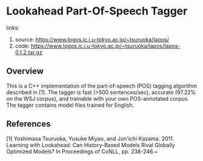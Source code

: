 # Lookahead Part-Of-Speech Tagger

links:

1. source: https://www.logos.ic.i.u-tokyo.ac.jp/~tsuruoka/lapos/
2. code: https://www.logos.ic.i.u-tokyo.ac.jp/~tsuruoka/lapos/lapos-0.1.2.tar.gz

## Overview

This is a C++ implementation of the part-of-speech (POS) tagging algorithm described in [1]. The tagger is fast (>500 sentences/sec), accurate (97.22% on the WSJ corpus), and trainable with your own POS-annotated corpus. The tagger contains model files trained for English.

## References

[1] Yoshimasa Tsuruoka, Yusuke Miyao, and Jun'ichi Kazama. 2011. Learning with Lookahead: Can History-Based Models Rival Globally Optimized Models? In Proceedings of CoNLL, pp. 238-246.~